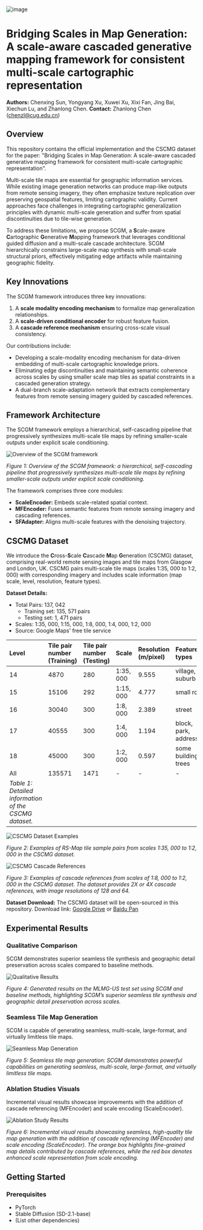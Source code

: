 ![image](https://github.com/user-attachments/assets/b1c4745d-029b-4358-b517-e2a7b4445c22)

# Bridging Scales in Map Generation: A scale-aware cascaded generative mapping framework for consistent multi-scale cartographic representation

**Authors:** Chenxing Sun, Yongyang Xu, Xuwei Xu, Xixi Fan, Jing Bai, Xiechun Lu, and Zhanlong Chen.
**Contact:** Zhanlong Chen (chenzl@cug.edu.cn)

## Overview

This repository contains the official implementation and the CSCMG dataset for the paper: "Bridging Scales in Map Generation: A scale-aware cascaded generative mapping framework for consistent multi-scale cartographic representation".

Multi-scale tile maps are essential for geographic information services. While existing image generation networks can produce map-like outputs from remote sensing imagery, they often emphasize texture replication over preserving geospatial features, limiting cartographic validity. Current approaches face challenges in integrating cartographic generalization principles with dynamic multi-scale generation and suffer from spatial discontinuities due to tile-wise generation.

To address these limitations, we propose SCGM, a **S**cale-aware **C**artographic **G**enerative **M**apping framework that leverages conditional guided diffusion and a multi-scale cascade architecture. SCGM hierarchically constrains large-scale map synthesis with small-scale structural priors, effectively mitigating edge artifacts while maintaining geographic fidelity.

## Key Innovations

The SCGM framework introduces three key innovations:

1. A **scale modality encoding mechanism** to formalize map generalization relationships.
2. A **scale-driven conditional encoder** for robust feature fusion.
3. A **cascade reference mechanism** ensuring cross-scale visual consistency.

Our contributions include:

* Developing a scale-modality encoding mechanism for data-driven embedding of multi-scale cartographic knowledge priors.
* Eliminating edge discontinuities and maintaining semantic coherence across scales by using smaller scale map tiles as spatial constraints in a cascaded generation strategy.
* A dual-branch scale-adaptation network that extracts complementary features from remote sensing imagery guided by cascaded references.

## Framework Architecture

The SCGM framework employs a hierarchical, self-cascading pipeline that progressively synthesizes multi-scale tile maps by refining smaller-scale outputs under explicit scale conditioning.

![Overview of the SCGM framework](resources/fig-method-framework.png)

*Figure 1: Overview of the SCGM framework: a hierarchical, self-cascading pipeline that progressively synthesizes multi-scale tile maps by refining smaller-scale outputs under explicit scale conditioning.*

The framework comprises three core modules:

* **ScaleEncoder:** Embeds scale-related spatial context.
* **MFEncoder:** Fuses semantic features from remote sensing imagery and cascading references.
* **SFAdapter:** Aligns multi-scale features with the denoising trajectory.

## CSCMG Dataset

We introduce the **C**ross-**S**cale **C**ascade **M**ap **G**eneration (CSCMG) dataset, comprising real-world remote sensing images and tile maps from Glasgow and London, UK. CSCMG pairs multi-scale tile maps (scales 1:35, 000 to 1:2, 000) with corresponding imagery and includes scale information (map scale, level, resolution, feature types).

**Dataset Details:**

* Total Pairs: 137, 042
  + Training set: 135, 571 pairs
  + Testing set: 1, 471 pairs
* Scales: 1:35, 000, 1:15, 000, 1:8, 000, 1:4, 000, 1:2, 000
* Source: Google Maps' free tile service

| Level                                                   | Tile pair number (Training) | Tile pair number (Testing) | Scale     | Resolution (m/pixel) | Feature types          |
| :------------------------------------------------------ | :-------------------------- | :------------------------- | :-------- | :------------------- | :--------------------- |
| 14                                                      | 4870                        | 280                        | 1:35, 000 | 9.555                | village, or suburb     |
| 15                                                      | 15106                       | 292                        | 1:15, 000 | 4.777                | small road             |
| 16                                                      | 30040                       | 300                        | 1:8, 000  | 2.389                | street                 |
| 17                                                      | 40555                       | 300                        | 1:4, 000  | 1.194                | block, park, addresses |
| 18                                                      | 45000                       | 300                        | 1:2, 000  | 0.597                | some buildings, trees  |
| All                                                     | 135571                      | 1471                       | -         | -                    | -                      |
| *Table 1: Detailed information of the CSCMG dataset.* |                             |                            |           |                      |                        |

![CSCMG Dataset Examples](resources/fig-dataset-example.png)

*Figure 2: Examples of RS-Map tile sample pairs from scales 1:35, 000 to 1:2, 000 in the CSCMG dataset.*

![CSCMG Cascade References](resources/fig-dataset-cascade.png)

*Figure 3: Examples of cascade references from scales of 1:8, 000 to 1:2, 000 in the CSCMG dataset. The dataset provides 2X or 4X cascade references, with image resolutions of 128 and 64.*

**Dataset Download:**
The CSCMG dataset will be open-sourced in this repository.
Download link: [Google Drive](https://drive.google.com/file/d/1F7VHOVY8B0ANzUu22DXQ1pvlQb6_wOv2/view?usp=sharing) or [Baidu Pan](https://pan.baidu.com/s/12riGjy2vnHnf5t-VxPfKkA?pwd=6nc9)

## Experimental Results

### Qualitative Comparison

SCGM demonstrates superior seamless tile synthesis and geographic detail preservation across scales compared to baseline methods.

![Qualitative Results](resources/fig-experiment-qualitative-all.png)

*Figure 4: Generated results on the MLMG-US test set using SCGM and baseline methods, highlighting SCGM’s superior seamless tile synthesis and geographic detail preservation across scales.*

### Seamless Tile Map Generation

SCGM is capable of generating seamless, multi-scale, large-format, and virtually limitless tile maps.

![Seamless Map Generation](resources/fig-discussion-map.png)

*Figure 5: Seamless tile map generation: SCGM demonstrates powerful capabilities on generating seamless, multi-scale, large-format, and virtually limitless tile maps.*

### Ablation Studies Visuals

Incremental visual results showcase improvements with the addition of cascade referencing (MFEncoder) and scale encoding (ScaleEncoder).

![Ablation Study Results](resources/fig-experiment-ablation.png)

*Figure 6: Incremental visual results showcasing seamless, high-quality tile map generation with the addition of cascade referencing (MFEncoder) and scale encoding (ScaleEncoder). The orange box highlights fine-grained map details contributed by cascade references, while the red box denotes enhanced scale representation from scale encoding.*

## Getting Started

### Prerequisites

* PyTorch
* Stable Diffusion (SD-2.1-base)
* (List other dependencies)

